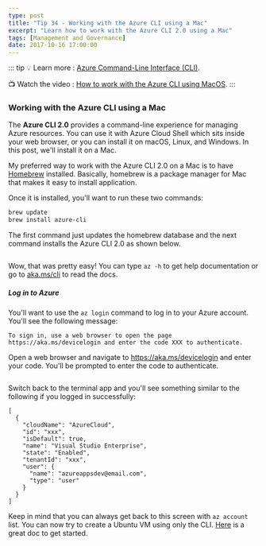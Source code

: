 ```yaml
---
type: post
title: "Tip 34 - Working with the Azure CLI using a Mac"
excerpt: "Learn how to work with the Azure CLI 2.0 using a Mac"
tags: [Management and Governance]
date: 2017-10-16 17:00:00
---
```


::: tip
:bulb: Learn more : [Azure Command-Line Interface (CLI)](https://docs.microsoft.com/cli/azure?WT.mc_id=docs-azuredevtips-azureappsdev).

:tv: Watch the video : [How to work with the Azure CLI using MacOS](https://www.youtube.com/watch?v=m-xUgEl6dcM&list=PLLasX02E8BPCNCK8Thcxu-Y-XcBUbhFWC&index=28?WT.mc_id=youtube-azuredevtips-azureappsdev).
:::

### Working with the Azure CLI using a Mac

The **Azure CLI 2.0** provides a command-line experience for managing Azure resources. You can use it with Azure Cloud Shell which sits inside your web browser, or you can install it on macOS, Linux, and Windows. In this post, we'll install it on a Mac. 


My preferred way to work with the Azure CLI 2.0 on a Mac is to have [Homebrew](https://brew.sh/) installed. Basically, homebrew is a package manager for Mac that makes it easy to install application. 

Once it is installed, you'll want to run these two commands:

```bash
brew update
brew install azure-cli
``` 

The first command just updates the homebrew database and the next command installs the Azure CLI 2.0 as shown below. 

<img :src="$withBase('/files/climac1.gif')">

Wow, that was pretty easy! You can type `az -h` to get help documentation or go to [aka.ms/cli](https://aka.ms/cli?WT.mc_id=akams-azuredevtips-azureappsdev) to read the docs.

##### Log in to Azure

You'll want to use the `az login` command to log in to your Azure account. You'll see the following message:

```
To sign in, use a web browser to open the page https://aka.ms/devicelogin and enter the code XXX to authenticate.
```

Open a web browser and navigate to https://aka.ms/devicelogin and enter your code. You'll be prompted to enter the code to authenticate. 

<img :src="$withBase('/files/azuredevlogin.png')">


Switch back to the terminal app and you'll see something similar to the following if you logged in successfully:

```
[
  {
    "cloudName": "AzureCloud",
    "id": "xxx",
    "isDefault": true,
    "name": "Visual Studio Enterprise",
    "state": "Enabled",
    "tenantId": "xxx",
    "user": {
      "name": "azureappsdev@email.com",
      "type": "user"
    }
  }
]
```

Keep in mind that you can always get back to this screen with `az account` list. You can now try to create a Ubuntu VM using only the CLI. [Here](https://docs.microsoft.com/azure/virtual-machines/linux/quick-create-cli?WT.mc_id=docs-azuredevtips-azureappsdev) is a great doc to get started. 
